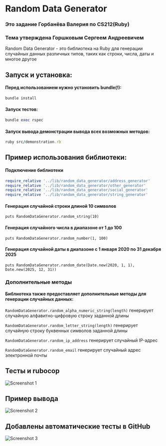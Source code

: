 # Random Data Generator

### Это задание Горбанёва Валерия по CS212(Ruby)
### Тема утверждена Горшковым Сергеем Андреевичем
Random Data Generator - это библиотека на Ruby для генерации случайных данных различных типов, таких как строки, числа, даты и многое другое

## Запуск и установка:

#### Перед использованием нужно установить bundle(!):
```ruby
bundle install
```

#### Запуск тестов:
```ruby
bundle exec rspec
```

#### Запуск вывода демонстрации вывода всех возможных методов:
```ruby
ruby src/demonstration.rb
```

## Пример использования библиотеки:

#### Подключение библиотеки
```ruby
require_relative '../lib/random_data_generator/address_generator'
require_relative '../lib/random_data_generator/other_generator'
require_relative '../lib/random_data_generator/social_generator'
require_relative '../lib/random_data_generator/string_generator'
```

#### Генерация случайной строки длиной 10 символов
```
puts RandomDataGenerator.random_string(10)
```

#### Генерация случайного числа в диапазоне от 1 до 100
```
puts RandomDataGenerator.random_number(1, 100)
```

#### Генерация случайной даты в диапазоне с 1 января 2020 по 31 декабря 2025
```
puts RandomDataGenerator.random_date(Date.new(2020, 1, 1), Date.new(2025, 12, 31))
```

### Дополнительные методы
#### Библиотека также предоставляет дополнительные методы для генерации случайных данных:

```RandomDataGenerator.random_alpha_numeric_string(length)``` генерирует случайную алфавитно-цифровую строку заданной длины

```RandomDataGenerator.random_letter_string(length)``` генерирует случайную строку буквенных символов заданной длины

```RandomDataGenerator.random_ip_address``` генерирует случайный IP-адрес

```RandomDataGenerator.random_email``` генерирует случайный адрес электронной почты

## Тесты и rubocop
![Screenshot 1](https://i.ibb.co/w6X64TB/photo-2024-04-25-21-10-48.jpg)

## Пример вывода
![Screenshot 2](https://i.ibb.co/jgFhbBM/photo-2024-04-25-21-12-08.jpg)

## Добавлены автоматические тесты в GitHub
![Screenshot 3](https://i.ibb.co/rGNkBcx/photo-2024-04-25-21-13-26.jpg)

